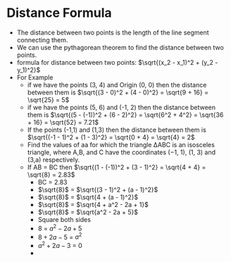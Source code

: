 # Distance Formula

- The distance between two points is the length of the line segment connecting them.
- We can use the pythagorean theorem to find the distance between two points.
- formula for distance between two points: $\sqrt{(x_2 - x_1)^2 + (y_2 - y_1)^2}$
- For Example
  - if we have the points (3, 4) and Origin (0, 0) then the distance between them is $\sqrt{(3 - 0)^2 + (4 - 0)^2} = \sqrt{9 + 16} = \sqrt{25} = 5$
  - if we have the points (5, 6) and (-1, 2) then the distance between them is $\sqrt{(5 - (-1))^2 + (6 - 2)^2} = \sqrt{6^2 + 4^2} = \sqrt{36 + 16} = \sqrt{52} = 7.21$
  - If the points (-1,1) and (1,3) then the distance between them is $\sqrt{(-1 - 1)^2 + (1 - 3)^2} = \sqrt{0 + 4} = \sqrt{4} = 2$
  - Find the values of aa for which the triangle ∆ABC is an isosceles triangle, where A,B, and C have the coordinates (−1, 1), (1, 3) and (3,a) respectively.
  - If AB = BC then $\sqrt{(1 - (-1))^2 + (3 - 1)^2} = \sqrt{4 + 4} = \sqrt{8} = 2.83$
    - BC = 2.83
    - $\sqrt{8}$ = $\sqrt{(3 - 1)^2 + (a - 1)^2}$
    - $\sqrt{8}$ = $\sqrt{4 + (a - 1)^2}$
    - $\sqrt{8}$ = $\sqrt{4 + a^2 - 2a + 1}$
    - $\sqrt{8}$ = $\sqrt{a^2 - 2a + 5}$
    - Square both sides
    - $8$ = $a^2 - 2a + 5$
    - $8 + 2a - 5$ = $a^2$
    - $a^2 + 2a - 3$ = $0$
    - 